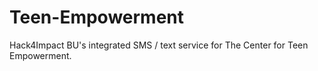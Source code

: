 # Teen-Empowerment
Hack4Impact BU's integrated SMS / text service for The Center for Teen Empowerment.
